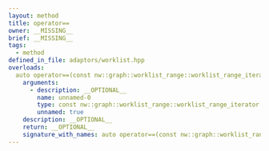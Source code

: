 ```yaml
---
layout: method
title: operator==
owner: __MISSING__
brief: __MISSING__
tags:
  - method
defined_in_file: adaptors/worklist.hpp
overloads:
  auto operator==(const nw::graph::worklist_range::worklist_range_iterator::end_sentinel_type &) const:
    arguments:
      - description: __OPTIONAL__
        name: unnamed-0
        type: const nw::graph::worklist_range::worklist_range_iterator::end_sentinel_type &
        unnamed: true
    description: __OPTIONAL__
    return: __OPTIONAL__
    signature_with_names: auto operator==(const nw::graph::worklist_range::worklist_range_iterator::end_sentinel_type &) const
---
```


